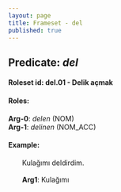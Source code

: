 ```yaml
---
layout: page
title: Frameset - del
published: true
---
```

<h2>Predicate: <i>del</i></h2>
<h4>Roleset id: del.01 - Delik açmak<br>
<h4>Roles:</h4>
<b>Arg-0</b>: <i>delen</i>  (NOM) <br>
<b>Arg-1</b>: <i>delinen</i>  (NOM_ACC) <br>
<h4>Example:</h4>
&emsp;&emsp;Kulağımı deldirdim.<br><br>
&emsp;&emsp;<b>Arg1</b>:  Kulağımı<br>

